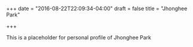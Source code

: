 +++
date = "2016-08-22T22:09:34-04:00"
draft = false
title = "Jhonghee Park"

+++

This is a placeholder for personal profile of Jhonghee Park